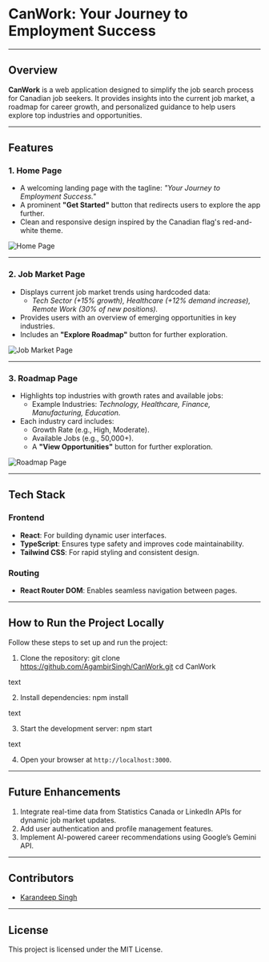 # **CanWork: Your Journey to Employment Success**

---

## **Overview**

**CanWork** is a web application designed to simplify the job search process for Canadian job seekers. It provides insights into the current job market, a roadmap for career growth, and personalized guidance to help users explore top industries and opportunities.

---

## **Features**

### **1. Home Page**
- A welcoming landing page with the tagline: *"Your Journey to Employment Success."*
- A prominent **"Get Started"** button that redirects users to explore the app further.
- Clean and responsive design inspired by the Canadian flag's red-and-white theme.

![Home Page](https://pplx-res.cloudinary.com/image/upload/v1740305693/user_uploads/ObbSvTTNshZEIkB/image_2025-02-23_051452233.jpg)

---

### **2. Job Market Page**
- Displays current job market trends using hardcoded data:
  - *Tech Sector (+15% growth), Healthcare (+12% demand increase), Remote Work (30% of new positions).*
- Provides users with an overview of emerging opportunities in key industries.
- Includes an **"Explore Roadmap"** button for further exploration.

![Job Market Page](https://pplx-res.cloudinary.com/image/upload/v1740305764/user_uploads/KYGJLkmvTzahKNb/Screenshot-2025-02-23-051506.jpg)

---

### **3. Roadmap Page**
- Highlights top industries with growth rates and available jobs:
  - Example Industries: *Technology, Healthcare, Finance, Manufacturing, Education.*
- Each industry card includes:
  - Growth Rate (e.g., High, Moderate).
  - Available Jobs (e.g., 50,000+).
  - A **"View Opportunities"** button for further exploration.

![Roadmap Page](https://pplx-res.cloudinary.com/image/upload/v1740305739/user_uploads/qcYYrQOKfgsiLRQ/image_2025-02-23_051538106.jpg)

---

## **Tech Stack**

### **Frontend**
- **React**: For building dynamic user interfaces.
- **TypeScript**: Ensures type safety and improves code maintainability.
- **Tailwind CSS**: For rapid styling and consistent design.

### **Routing**
- **React Router DOM**: Enables seamless navigation between pages.

---

## **How to Run the Project Locally**

Follow these steps to set up and run the project:

1. Clone the repository:
git clone https://github.com/AgambirSingh/CanWork.git
cd CanWork

text

2. Install dependencies:
npm install

text

3. Start the development server:
npm start

text

4. Open your browser at `http://localhost:3000`.

---

## **Future Enhancements**

1. Integrate real-time data from Statistics Canada or LinkedIn APIs for dynamic job market updates.
2. Add user authentication and profile management features.
3. Implement AI-powered career recommendations using Google’s Gemini API.

---

## **Contributors**
- [Karandeep Singh](https://github.com/Karan-cy)

---

## **License**
This project is licensed under the MIT License.
